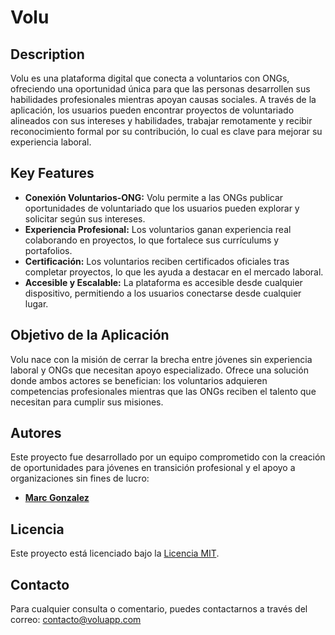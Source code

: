 # Volu

## Description

Volu es una plataforma digital que conecta a voluntarios con ONGs, ofreciendo una oportunidad única para que las personas desarrollen sus habilidades profesionales mientras apoyan causas sociales. A través de la aplicación, los usuarios pueden encontrar proyectos de voluntariado alineados con sus intereses y habilidades, trabajar remotamente y recibir reconocimiento formal por su contribución, lo cual es clave para mejorar su experiencia laboral.

## Key Features

-   **Conexión Voluntarios-ONG:** Volu permite a las ONGs publicar oportunidades de voluntariado que los usuarios pueden explorar y solicitar según sus intereses.
-   **Experiencia Profesional:** Los voluntarios ganan experiencia real colaborando en proyectos, lo que fortalece sus currículums y portafolios.
-   **Certificación:** Los voluntarios reciben certificados oficiales tras completar proyectos, lo que les ayuda a destacar en el mercado laboral.
-   **Accesible y Escalable:** La plataforma es accesible desde cualquier dispositivo, permitiendo a los usuarios conectarse desde cualquier lugar.

## Objetivo de la Aplicación

Volu nace con la misión de cerrar la brecha entre jóvenes sin experiencia laboral y ONGs que necesitan apoyo especializado. Ofrece una solución donde ambos actores se benefician: los voluntarios adquieren competencias profesionales mientras que las ONGs reciben el talento que necesitan para cumplir sus misiones.

## Autores

Este proyecto fue desarrollado por un equipo comprometido con la creación de oportunidades para jóvenes en transición profesional y el apoyo a organizaciones sin fines de lucro:

-   **[Marc Gonzalez](https://github.com/gonsals)**
## Licencia

Este proyecto está licenciado bajo la [Licencia MIT](https://choosealicense.com/licenses/mit/).

## Contacto

Para cualquier consulta o comentario, puedes contactarnos a través del correo: contacto@voluapp.com
